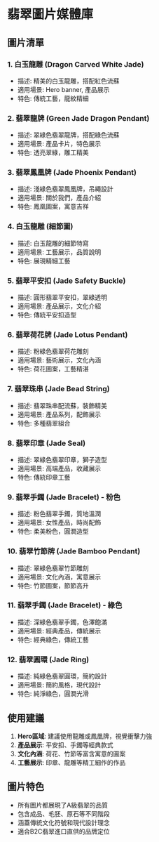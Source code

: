 # 翡翠圖片媒體庫

## 圖片清單

### 1. 白玉龍雕 (Dragon Carved White Jade)
- 描述: 精美的白玉龍雕，搭配紅色流蘇
- 適用場景: Hero banner, 產品展示
- 特色: 傳統工藝，龍紋精細

### 2. 翡翠龍牌 (Green Jade Dragon Pendant)
- 描述: 翠綠色翡翠龍牌，搭配綠色流蘇
- 適用場景: 產品卡片，特色展示
- 特色: 透亮翠綠，雕工精美

### 3. 翡翠鳳凰牌 (Jade Phoenix Pendant)
- 描述: 淺綠色翡翠鳳凰牌，吊繩設計
- 適用場景: 關於我們，產品介紹
- 特色: 鳳凰圖案，寓意吉祥

### 4. 白玉龍雕 (細節圖)
- 描述: 白玉龍雕的細節特寫
- 適用場景: 工藝展示，品質說明
- 特色: 展現精細工藝

### 5. 翡翠平安扣 (Jade Safety Buckle)
- 描述: 圓形翡翠平安扣，翠綠透明
- 適用場景: 產品展示，文化介紹
- 特色: 傳統平安扣造型

### 6. 翡翠荷花牌 (Jade Lotus Pendant)
- 描述: 粉綠色翡翠荷花雕刻
- 適用場景: 藝術展示，文化內涵
- 特色: 荷花圖案，工藝精湛

### 7. 翡翠珠串 (Jade Bead String)
- 描述: 翡翠珠串配流蘇，裝飾精美
- 適用場景: 產品系列，配飾展示
- 特色: 多種翡翠組合

### 8. 翡翠印章 (Jade Seal)
- 描述: 翠綠色翡翠印章，獅子造型
- 適用場景: 高端產品，收藏展示
- 特色: 傳統印章工藝

### 9. 翡翠手鐲 (Jade Bracelet) - 粉色
- 描述: 粉色翡翠手鐲，質地溫潤
- 適用場景: 女性產品，時尚配飾
- 特色: 柔美粉色，圓潤造型

### 10. 翡翠竹節牌 (Jade Bamboo Pendant)
- 描述: 翠綠色翡翠竹節雕刻
- 適用場景: 文化內涵，寓意展示
- 特色: 竹節圖案，節節高升

### 11. 翡翠手鐲 (Jade Bracelet) - 綠色
- 描述: 深綠色翡翠手鐲，色澤飽滿
- 適用場景: 經典產品，傳統展示
- 特色: 經典綠色，傳統工藝

### 12. 翡翠圓環 (Jade Ring)
- 描述: 純綠色翡翠圓環，簡約設計
- 適用場景: 簡約風格，現代設計
- 特色: 純淨綠色，圓潤光滑

## 使用建議

1. **Hero區域**: 建議使用龍雕或鳳凰牌，視覺衝擊力強
2. **產品展示**: 平安扣、手鐲等經典款式
3. **文化內涵**: 荷花、竹節等富含寓意的圖案
4. **工藝展示**: 印章、龍雕等精工細作的作品

## 圖片特色

- 所有圖片都展現了A級翡翠的品質
- 包含成品、毛胚、原石等不同階段
- 涵蓋傳統文化符號和現代設計理念
- 適合B2C翡翠進口直供的品牌定位